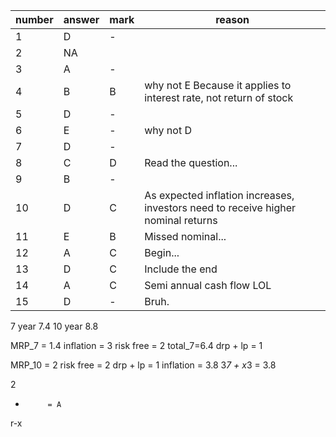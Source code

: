 |number|answer|mark|reason
|-|-|-|-
|1 |D |-
|2 |NA|
|3 |A |-
|4 |B |B| why not E Because it applies to interest rate, not return of stock
|5 |D |-
|6 |E |-| why not D
|7 |D |-|
|8 |C |D| Read the question...
|9 |B |-
|10|D |C| As expected inflation increases, investors need to receive higher nominal returns
|11|E |B| Missed nominal...
|12|A |C| Begin...
|13|D |C| Include the end
|14|A |C| Semi annual cash flow LOL
|15|D |-| Bruh.

7 year 7.4
10 year 8.8

MRP_7 = 1.4
inflation = 3
risk free = 2
total_7=6.4
drp + lp = 1

MRP_10 = 2
risk free = 2
drp + lp = 1
inflation = 3.8
3*7 + x*3 = 3.8

2
-          = A
r-x


